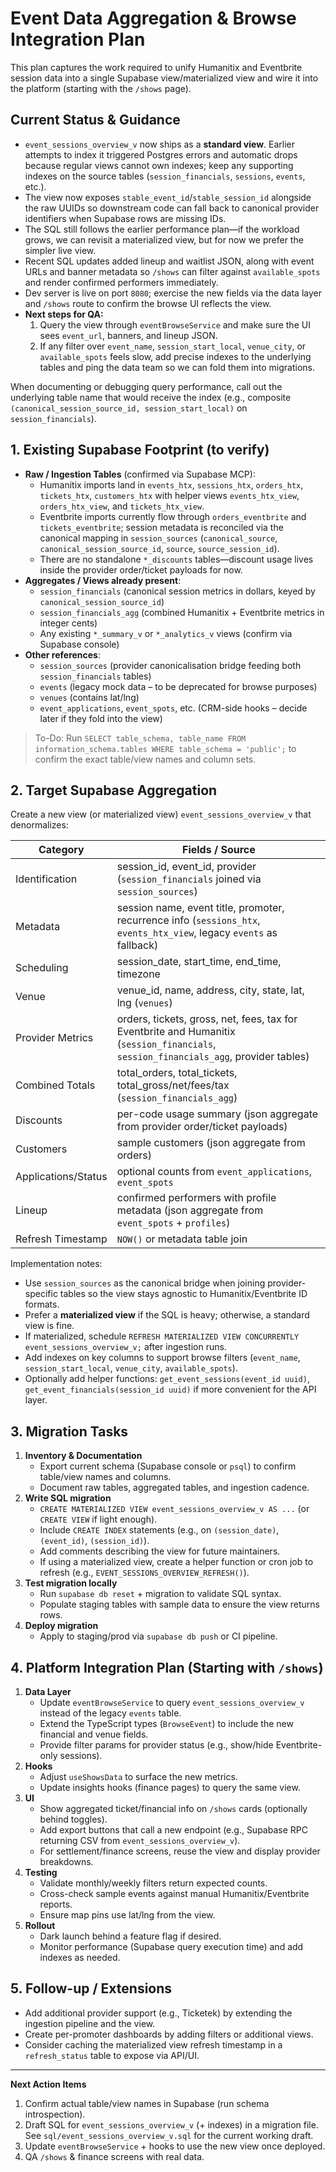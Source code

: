 # Event Data Aggregation & Browse Integration Plan

This plan captures the work required to unify Humanitix and Eventbrite session data into a single Supabase view/materialized view and wire it into the platform (starting with the `/shows` page).

## Current Status & Guidance

- `event_sessions_overview_v` now ships as a **standard view**. Earlier attempts to index it triggered Postgres errors and automatic drops because regular views cannot own indexes; keep any supporting indexes on the source tables (`session_financials`, `sessions`, `events`, etc.).
- The view now exposes `stable_event_id`/`stable_session_id` alongside the raw UUIDs so downstream code can fall back to canonical provider identifiers when Supabase rows are missing IDs.
- The SQL still follows the earlier performance plan—if the workload grows, we can revisit a materialized view, but for now we prefer the simpler live view.
- Recent SQL updates added lineup and waitlist JSON, along with event URLs and banner metadata so `/shows` can filter against `available_spots` and render confirmed performers immediately.
- Dev server is live on port `8080`; exercise the new fields via the data layer and `/shows` route to confirm the browse UI reflects the view.
- **Next steps for QA:**
  1. Query the view through `eventBrowseService` and make sure the UI sees `event_url`, banners, and lineup JSON.
  2. If any filter over `event_name`, `session_start_local`, `venue_city`, or `available_spots` feels slow, add precise indexes to the underlying tables and ping the data team so we can fold them into migrations.

When documenting or debugging query performance, call out the underlying table name that would receive the index (e.g., composite `(canonical_session_source_id, session_start_local)` on `session_financials`).

## 1. Existing Supabase Footprint (to verify)

- **Raw / Ingestion Tables** (confirmed via Supabase MCP):
  - Humanitix imports land in `events_htx`, `sessions_htx`, `orders_htx`, `tickets_htx`, `customers_htx` with helper views `events_htx_view`, `orders_htx_view`, and `tickets_htx_view`.
  - Eventbrite imports currently flow through `orders_eventbrite` and `tickets_eventbrite`; session metadata is reconciled via the canonical mapping in `session_sources` (`canonical_source`, `canonical_session_source_id`, `source`, `source_session_id`).
  - There are no standalone `*_discounts` tables—discount usage lives inside the provider order/ticket payloads for now.
- **Aggregates / Views already present**:
  - `session_financials` (canonical session metrics in dollars, keyed by `canonical_session_source_id`)
  - `session_financials_agg` (combined Humanitix + Eventbrite metrics in integer cents)
  - Any existing `*_summary_v` or `*_analytics_v` views (confirm via Supabase console)
- **Other references**:
  - `session_sources` (provider canonicalisation bridge feeding both `session_financials` tables)
  - `events` (legacy mock data – to be deprecated for browse purposes)
  - `venues` (contains lat/lng)
  - `event_applications`, `event_spots`, etc. (CRM-side hooks – decide later if they fold into the view)

> To-Do: Run `SELECT table_schema, table_name FROM information_schema.tables WHERE table_schema = 'public';` to confirm the exact table/view names and column sets.

## 2. Target Supabase Aggregation

Create a new view (or materialized view) `event_sessions_overview_v` that denormalizes:

| Category | Fields / Source |
| --- | --- |
| Identification | session_id, event_id, provider (`session_financials` joined via `session_sources`) |
| Metadata | session name, event title, promoter, recurrence info (`sessions_htx`, `events_htx_view`, legacy `events` as fallback) |
| Scheduling | session_date, start_time, end_time, timezone |
| Venue | venue_id, name, address, city, state, lat, lng (`venues`) |
| Provider Metrics | orders, tickets, gross, net, fees, tax for Eventbrite and Humanitix (`session_financials`, `session_financials_agg`, provider tables) |
| Combined Totals | total_orders, total_tickets, total_gross/net/fees/tax (`session_financials_agg`) |
| Discounts | per-code usage summary (json aggregate from provider order/ticket payloads) |
| Customers | sample customers (json aggregate from orders) |
| Applications/Status | optional counts from `event_applications`, `event_spots` |
| Lineup | confirmed performers with profile metadata (json aggregate from `event_spots` + `profiles`) |
| Refresh Timestamp | `NOW()` or metadata table join |

Implementation notes:
- Use `session_sources` as the canonical bridge when joining provider-specific tables so the view stays agnostic to Humanitix/Eventbrite ID formats.
- Prefer a **materialized view** if the SQL is heavy; otherwise, a standard view is fine.
- If materialized, schedule `REFRESH MATERIALIZED VIEW CONCURRENTLY event_sessions_overview_v;` after ingestion runs.
- Add indexes on key columns to support browse filters (`event_name`, `session_start_local`, `venue_city`, `available_spots`).
- Optionally add helper functions: `get_event_sessions(event_id uuid)`, `get_event_financials(session_id uuid)` if more convenient for the API layer.

## 3. Migration Tasks

1. **Inventory & Documentation**
   - Export current schema (Supabase console or `psql`) to confirm table/view names and columns.
   - Document raw tables, aggregated tables, and ingestion cadence.
2. **Write SQL migration**
   - `CREATE MATERIALIZED VIEW event_sessions_overview_v AS ...` (or `CREATE VIEW` if light enough).
   - Include `CREATE INDEX` statements (e.g., on `(session_date)`, `(event_id)`, `(session_id)`).
   - Add comments describing the view for future maintainers.
   - If using a materialized view, create a helper function or cron job to refresh (e.g., `EVENT_SESSIONS_OVERVIEW_REFRESH()`).
3. **Test migration locally**
   - Run `supabase db reset` + migration to validate SQL syntax.
   - Populate staging tables with sample data to ensure the view returns rows.
4. **Deploy migration**
   - Apply to staging/prod via `supabase db push` or CI pipeline.

## 4. Platform Integration Plan (Starting with `/shows`)

1. **Data Layer**
   - Update `eventBrowseService` to query `event_sessions_overview_v` instead of the legacy `events` table.
   - Extend the TypeScript types (`BrowseEvent`) to include the new financial and venue fields.
   - Provide filter params for provider status (e.g., show/hide Eventbrite-only sessions).
2. **Hooks**
   - Adjust `useShowsData` to surface the new metrics.
   - Update insights hooks (finance pages) to query the same view.
3. **UI**
   - Show aggregated ticket/financial info on `/shows` cards (optionally behind toggles).
   - Add export buttons that call a new endpoint (e.g., Supabase RPC returning CSV from `event_sessions_overview_v`).
   - For settlement/finance screens, reuse the view and display provider breakdowns.
4. **Testing**
   - Validate monthly/weekly filters return expected counts.
   - Cross-check sample events against manual Humanitix/Eventbrite reports.
   - Ensure map pins use lat/lng from the view.
5. **Rollout**
   - Dark launch behind a feature flag if desired.
   - Monitor performance (Supabase query execution time) and add indexes as needed.

## 5. Follow-up / Extensions

- Add additional provider support (e.g., Ticketek) by extending the ingestion pipeline and the view.
- Create per-promoter dashboards by adding filters or additional views.
- Consider caching the materialized view refresh timestamp in a `refresh_status` table to expose via API/UI.

---

**Next Action Items**
1. Confirm actual table/view names in Supabase (run schema introspection).
2. Draft SQL for `event_sessions_overview_v` (+ indexes) in a migration file. See `sql/event_sessions_overview_v.sql` for the current working draft.
3. Update `eventBrowseService` + hooks to use the new view once deployed.
4. QA `/shows` & finance screens with real data.
